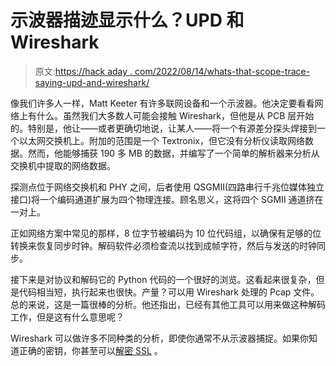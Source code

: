 # 示波器描迹显示什么？UPD 和 Wireshark

> 原文:[https://hack aday . com/2022/08/14/whats-that-scope-trace-saying-upd-and-wireshark/](https://hackaday.com/2022/08/14/whats-that-scope-trace-saying-upd-and-wireshark/)

像我们许多人一样，Matt Keeter 有许多联网设备和一个示波器。他决定要看看网络上有什么。虽然我们大多数人可能会接触 Wireshark，但他是从 PCB 层开始的。特别是，他让——或者更确切地说，让某人——将一个有源差分探头焊接到一个以太网交换机上。附加的范围是一个 Textronix，但它没有分析仪读取网络数据。然而，他能够捕获 190 多 MB 的数据，并编写了一个简单的解析器来分析从交换机中提取的网络数据。

探测点位于网络交换机和 PHY 之间，后者使用 QSGMII(四路串行千兆位媒体独立接口)将一个编码通道扩展为四个物理连接。顾名思义，这将四个 SGMII 通道挤在一对上。

正如网络方案中常见的那样，8 位字节被编码为 10 位代码组，以确保有足够的位转换来恢复同步时钟。解码软件必须检查流以找到成帧字符，然后与发送的时钟同步。

接下来是对协议和解码它的 Python 代码的一个很好的浏览。这看起来很复杂，但是代码相当短，执行起来也很快。产量？可以用 Wireshark 处理的 Pcap 文件。总的来说，这是一篇很棒的分析。他还指出，已经有其他工具可以用来做这种解码工作，但是这有什么意思呢？

Wireshark 可以做许多不同种类的分析，即使你通常不从示波器捕捉。如果你知道正确的密钥，你甚至可以[解密 SSL](https://hackaday.com/2022/03/22/wireshark-https-decryption/) 。